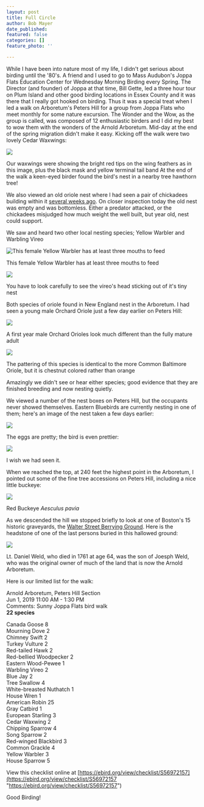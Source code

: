 ```yaml
---
layout: post
title: Full Circle
author: Bob Mayer
date_published: 
featured: false
categories: []
feature_photo: ''

---
```

While I have been into nature most of my life, I didn't get serious about birding until the '80's. A friend and I used to go to Mass Audubon's Joppa Flats Education Center for Wednesday Morning Birding every Spring. The Director (and founder) of Joppa at that time, Bill Gette, led a three hour tour on Plum Island and other good birding locations in Essex County and it was there that I really got hooked on birding. Thus it was a special treat when I led a walk on Arboretum's Peters Hill for a group from Joppa Flats who meet monthly for some nature excursion. The Wonder and the Wow, as the group is called, was composed of 12 enthusiastic birders and I did my best to wow them with the wonders of the Arnold Arboretum.  Mid-day at the end of the spring migration didn't make it easy.  Kicking off the walk were two lovely Cedar Waxwings:

![](/images/P1000736.jpg)

Our waxwings were showing the bright red tips on the wing feathers as in this image, plus the black mask and yellow terminal tail band  At the end of the walk a keen-eyed birder found the bird's nest in a nearby tree hawthorn tree!

We also viewed an old oriole nest where I had seen a pair of chickadees building within it [several weeks ago](https://www.arbotopia.com/2019/05/05/early-spring-peters-hill-walk.html).  On closer inspection today the old nest was empty and was bottomless. Either a predator attacked, or the chickadees misjudged how much weight the well built, but year old, nest could support.

We saw and heard two other local nesting species; Yellow Warbler and Warbling Vireo

![This female Yellow Warbler has at least three mouths to feed](/images/P1060021-1.jpg "Yellow Warbler")

This female Yellow Warbler has at least three mouths to feed

![](/images/P1280042.jpg)

You have to look carefully to see the vireo's head sticking out of it's tiny nest

Both species of oriole found in New England nest in the Arboretum. I had seen a young male Orchard Oriole just a few day earlier on Peters Hill:

![](/images/P1020156_1.jpg)

A first year male Orchard Orioles look much different than the fully mature adult

![](/images/P1080351-2.jpg)

The pattering of this species is identical to the more Common Baltimore Oriole, but it is chestnut colored rather than orange

Amazingly we didn't see or hear either species; good evidence that they are finished breeding and now nesting quietly.

We viewed a number of the nest boxes on Peters Hill, but the occupants never showed themselves. Eastern Bluebirds are currently nesting in one of them; here's an image of the nest taken a few days earlier:

![](/images/IMG_4558.jpg)

The eggs are pretty; the bird is even prettier:

![](/images/P1130662.jpg)

I wish we had seen it.

When we reached the top, at 240 feet the highest point in the Arboretum, I pointed out some of the fine tree accessions on Peters Hill, including a nice little buckeye:

![](/images/P1150082.jpg)

Red Buckeye _Aesculus pavia_

As we descended the hill we stopped briefly to look at one of Boston's 15 historic graveyards, the [Walter Street Berrying Ground](http://arnoldia.arboretum.harvard.edu/pdf/articles/1573.pd).  Here is the headstone of one of the last persons buried in this hallowed ground:

![](/images/P1270012.jpg)

Lt. Daniel Weld, who died in 1761 at age 64, was the son of Joesph Weld, who was the original owner of much of the land that is now the Arnold Arboretum.

Here is our limited list for the walk:

Arnold Arboretum, Peters Hill Section  
Jun 1, 2019 11:00 AM - 1:30 PM  
Comments: Sunny  Joppa Flats bird walk  
**22 species**

Canada Goose 8  
Mourning Dove 2  
Chimney Swift 2  
Turkey Vulture 2  
Red-tailed Hawk 2  
Red-bellied Woodpecker 2  
Eastern Wood-Pewee 1  
Warbling Vireo 2  
Blue Jay 2  
Tree Swallow 4  
White-breasted Nuthatch 1  
House Wren 1  
American Robin 25  
Gray Catbird 1  
European Starling 3  
Cedar Waxwing 2  
Chipping Sparrow 4  
Song Sparrow 2  
Red-winged Blackbird 3  
Common Grackle 4  
Yellow Warbler 3  
House Sparrow 5

View this checklist online at [https://ebird.org/view/checklist/S56972157](https://ebird.org/view/checklist/S56972157 "https://ebird.org/view/checklist/S56972157")

Good Birding!